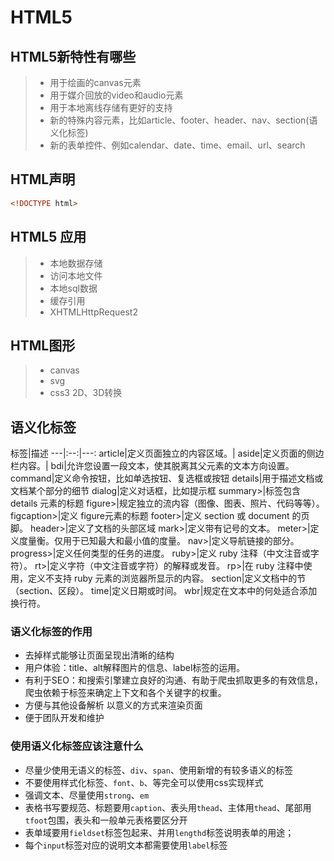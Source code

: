 # HTML5

## HTML5新特性有哪些

> - 用于绘画的canvas元素
> - 用于媒介回放的video和audio元素
> - 用于本地离线存储有更好的支持
> - 新的特殊内容元素，比如article、footer、header、nav、section(语义化标签)
> - 新的表单控件、例如calendar、date、time、email、url、search

## HTML声明

```html
<!DOCTYPE html>
```

## HTML5 应用

> - 本地数据存储
> - 访问本地文件
> - 本地sql数据
> - 缓存引用
> - XHTMLHttpRequest2

## HTML图形

> - canvas
> - svg
> - css3 2D、3D转换

## 语义化标签

标签|描述
---|:--:|---:
article|定义页面独立的内容区域。|
aside|定义页面的侧边栏内容。|
bdi|允许您设置一段文本，使其脱离其父元素的文本方向设置。
command|定义命令按钮，比如单选按钮、复选框或按钮
details|用于描述文档或文档某个部分的细节
dialog|定义对话框，比如提示框
summary>|标签包含 details 元素的标题
figure>|规定独立的流内容（图像、图表、照片、代码等等）。
figcaption>|定义 figure元素的标题
footer>|定义 section 或 document 的页脚。
header>|定义了文档的头部区域
mark>|定义带有记号的文本。
meter>|定义度量衡。仅用于已知最大和最小值的度量。
nav>|定义导航链接的部分。
progress>|定义任何类型的任务的进度。
ruby>|定义 ruby 注释（中文注音或字符）。
rt>|定义字符（中文注音或字符）的解释或发音。
rp>|在 ruby 注释中使用，定义不支持 ruby 元素的浏览器所显示的内容。
section|定义文档中的节（section、区段）。
time|定义日期或时间。
wbr|规定在文本中的何处适合添加换行符。

### 语义化标签的作用

- 去掉样式能够让页面呈现出清晰的结构
- 用户体验：title、alt解释图片的信息、label标签的运用。
- 有利于SEO：和搜索引擎建立良好的沟通、有助于爬虫抓取更多的有效信息，爬虫依赖于标签来确定上下文和各个关键字的权重。
- 方便与其他设备解析 以意义的方式来渲染页面
- 便于团队开发和维护

### 使用语义化标签应该注意什么

- 尽量少使用无语义的标签、`div`、`span`、使用新增的有较多语义的标签
- 不要使用样式化标签、`font`、`b`、等完全可以使用css实现样式
- 强调文本、尽量使用`strong`、`em`
- 表格书写要规范、标题要用`caption`、表头用`thead`、主体用`thead`、尾部用`tfoot`包围，表头和一般单元表格要区分开
- 表单域要用`fieldset`标签包起来、并用`lengthd`标签说明表单的用途；
- 每个`input`标签对应的说明文本都需要使用`label`标签